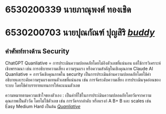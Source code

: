 # 6530200339 นายภาณุพงศ์ ทองเชิด 
# 6530200703 นายปุณกัณฑ์ ปุญสิริ *[buddy](https://Qlerdev.github.io)*

## คำศัพท์ทางด้าน Security 
ChatGPT Quanliative = การประเมินความปลอดภัยโดยไม่อิงตัวเลขที่แน่นอน แต่ใช้การวิเคราะห์เชิงพรรณนา เช่น การอธิบายความเสี่ยง ความรุนแรง หรือความสำคัญในเชิงคุณภาพ 
Claude AI Quanliative = การวัดเชิงคุณภาพใน security เป็นการประเมินด้านความปลอดภัยโดยใช้คำอธิบายและระดับความรุนแรงแทนตัวเลขที่แน่นอน เช่น การจัดระดับความเสี่ยง การประเมินจุดอ่อนของระบบ โดยใช้คำบรรยายแทนการให้คะแนนตัวเลข

ความหมายตามความเข้าใจของตัวเอง : เป็นคำที่ใข้ในการประเ่มินความปลอดภัยโดยวัดจากความคุณภาพเป็นตัววัด โดยไม่ใช้ตัวเลข เช่น การวัดจากลำดับ หรือแรงก์ A B+ B และ scales เช่น Easy Medium Hard เป็นต้น
*[Quanliative](https://www.isc2.org/certifications/cissp/cissp-student-glossary#q)*

